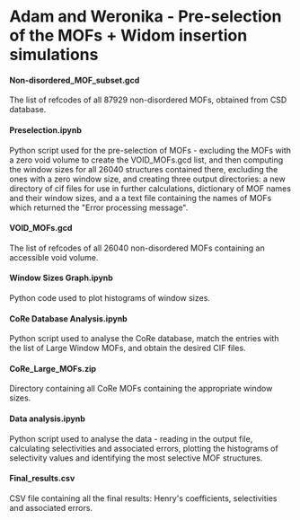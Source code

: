 # Adam and Weronika - Pre-selection of the MOFs + Widom insertion simulations

#### Non-disordered_MOF_subset.gcd
The list of refcodes of all 87929 non-disordered MOFs, obtained from CSD database.

#### Preselection.ipynb
Python script used for the pre-selection of MOFs - excluding the MOFs with a zero void volume to create the VOID_MOFs.gcd list, and then computing the window sizes for all 26040 structures contained there, excluding the ones with a zero window size, and creating three output directories: a new directory of cif files for use in further calculations, dictionary of MOF names and their window sizes, and a a text file containing the names of MOFs which returned the "Error processing message". 

#### VOID_MOFs.gcd
The list of refcodes of all 26040 non-disordered MOFs containing an accessible void volume.

#### Window Sizes Graph.ipynb
Python code used to plot histograms of window sizes. 

#### CoRe Database Analysis.ipynb
Python script used to analyse the CoRe database, match the entries with the list of Large Window MOFs, and obtain the desired CIF files. 

#### CoRe_Large_MOFs.zip
Directory containing all CoRe MOFs containing the appropriate window sizes.

#### Data analysis.ipynb
Python script used to analyse the data - reading in the output file, calculating selectivities and associated errors, plotting the histograms of selectivity values and identifying the most selective MOF structures.

#### Final_results.csv
CSV file containing all the final results: Henry's coefficients, selectivities and associated errors.
